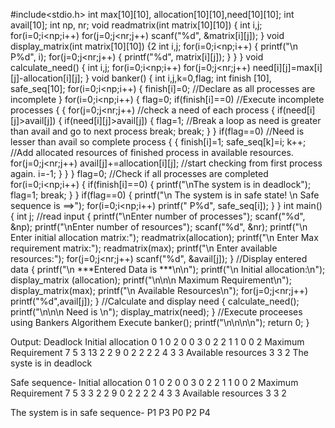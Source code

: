 #include<stdio.h>
int max[10][10], allocation[10][10],need[10][10];
int avail[10];
int np, nr;
void readmatrix(int matrix[10][10])
{
int i,j;
for(i=0;i<np;i++)
for(j=0;j<nr;j++) 
scanf("%d", &matrix[i][j]);
} 
void display_matrix(int matrix[10][10]) 
{2
int i,j;
for(i=0;i<np;i++) 
{
printf("\n P%d", i); 
for(j=0;j<nr;j++)
{
	printf("%d", matrix[i][j]);
} 
}
} 
void calculate_need()
{
int i,j;
for(i=0;i<np;i++) 
for(j=0;j<nr;j++) 
need[i][j]=max[i][j]-allocation[i][j];
}
void banker()
{ 
int i,j,k=0,flag;
int finish [10], safe_seq[10];
for(i=0;i<np;i++)
{ 
finish[i]=0;
//Declare as all processes are incomplete
} 
for(i=0;i<np;i++)
{ 
flag=0;
if(finish[i]==0)
//Execute incomplete processes {
{
for(j=0;j<nr;j++)
//check a need of each process { if(need[i][j]>avail[j])
{
if(need[i][j]>avail[j])
{
flag=1;
//Break a loop as need is greater than avail and go to next process break;
break;
}
}
if(flag==0)
//Need is lesser than avail so complete process {
{
finish[i]=1; 
safe_seq[k]=i;
k++;
//Add allocated resources of finished process in available resources.
for(j=0;j<nr;j++)
avail[j]+=allocation[i][j];
//start checking from first process again.
i=-1;
}
}
} 
flag=0;
//Check if all processes are completed
for(i=0;i<np;i++)
{
 if(finish[i]==0) {
printf("\nThe system is in deadlock");
flag=1;
break;
}
}
if(flag==0)
{ 
printf("\n The system is in safe state! \n Safe sequence is ==>"); 
for(i=0;i<np;i++) 
printf(" P%d", safe_seq[i]);
}
}
int main()
{
int j;
//read input
{
printf("\nEnter number of processes"); 
scanf("%d", &np);
printf("\nEnter number of resources");
scanf("%d", &nr);
printf("\n Enter initial allocation matrix:"); 
readmatrix(allocation);
printf("\n Enter Max requirement matrix:");
readmatrix(max); 
printf("\n Enter available resources:");
for(j=0;j<nr;j++)
scanf("%d", &avail[j]);
}
//Display entered data
{ 
printf("\n ***Entered Data is ***\n\n");
printf("\n Initial allocation:\n"); 
display_matrix (allocation);
printf("\n\n\n Maximum Requirement\n");
display_matrix(max);
printf("\n Available Resources\n");
for(j=0;j<nr;j++)
printf("%d",avail[j]);
}
//Calculate and display need
{
calculate_need(); 
printf("\n\n\n Need is \n");
display_matrix(need);
}
//Execute proceeses using Bankers Algorithem Execute
banker(); 
printf("\n\n\n\n");
return 0;
}

Output:
Deadlock
Initial allocation
0  1  0
2  0  0
3  0  2
2  1  1
0  0  2
Maximum Requirement
7  5  3
13  2  2
9  0  2
2  2  2
4  3  3
Available resources
3  3  2
The syste is in deadlock

Safe sequence-
Initial allocation
0  1  0
2  0  0
3  0  2
2  1  1
0  0  2
Maximum Requirement
7  5  3
3  2  2
9  0  2
2  2  2
4  3  3
Available resources
3  3  2

The system is in safe sequence- P1  P3  P0  P2  P4

